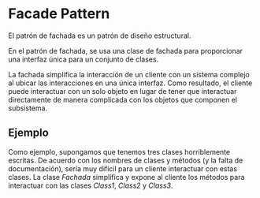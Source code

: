 Facade Pattern
================
El patrón de fachada es un patrón de diseño estructural. 

En el patrón de fachada, se usa una clase de fachada para proporcionar una interfaz única para un conjunto de clases. 

La fachada simplifica la interacción de un cliente con un sistema complejo al ubicar las interacciones en una única interfaz. Como resultado, el cliente puede interactuar con un solo objeto en lugar de tener que interactuar directamente de manera complicada con los objetos que componen el subsistema.

Ejemplo
--------
Como ejemplo, supongamos que tenemos tres clases horriblemente escritas. De acuerdo con los nombres de clases y métodos (y la falta de documentación), sería muy difícil para un cliente interactuar con estas clases.
La clase *Fachada* simplifica y expone al cliente los métodos para interactuar con las clases *Class1*, *Class2* y *Class3*.